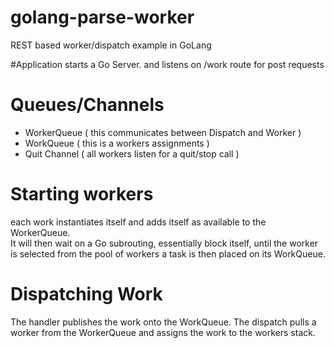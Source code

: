 # golang-parse-worker
REST based worker/dispatch example in GoLang

#Application
 starts a Go Server. and listens on /work route for post requests
 
# Queues/Channels

* WorkerQueue  ( this communicates between Dispatch and Worker ) 
* WorkQueue  ( this is a workers assignments )
* Quit Channel ( all workers listen for a quit/stop call )

# Starting workers
 each work instantiates itself and adds itself as available to  the WorkerQueue.  
 It will then wait on a Go subrouting, essentially block itself, until the worker is selected from the pool of workers
 a task is then placed on its WorkQueue.
  
# Dispatching Work

The handler publishes the work onto the WorkQueue. The dispatch pulls a worker from the WorkerQueue and assigns the work to the
workers stack.
